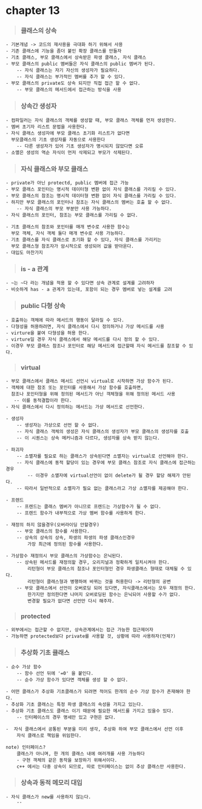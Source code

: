# chapter 13

> ### 클래스의 상속

    - 기본개념 -> 코드의 재사용을 극대화 하기 위해서 사용
    - 기존 클래스에 기능을 좀더 붙인 확장 클래스를 만들자
    - 기초 클래스, 부모 클래스에서 상속받은 파생 클래스, 자식 클래스
    - 부모 클래스의 public 멤버들은 자식 클래스의 public 멤버가 된다.
        -- 자식 클래스는 자기 자신의 생성자가 필요하다.
        -- 자식 클래스는 부가적인 멤버를 추가 할 수 있다.
    - 부모 클래스의 private도 상속 되지만 직접 접근 할 수 없다.
        -- 부모 클래스의 메서드에서 접근하는 방식을 사용

> ### 상속간 생성자

    - 컴파일러는 자식 클래스의 객체를 생성할 때, 부모 클래스 객체를 먼저 생성한다.
    - 멤버 초기자 리스트 문법을 사용한다.
    - 자식 클래스 생성자에 부모 클래스 초기화 리스트가 없다면 
      부모클래스의 기초 생성자를 자동으로 사용한다
        -- 다른 생성자가 있어 기초 생성자가 명시되지 않았다면 오류
    - 소멸은 생성의 역순 자식이 먼저 삭제되고 부모가 삭제된다.

> ### 자식 클래스와 부모 클래스

    - private가 아닌 protectd, public 멤버에 접근 가능
    - 부모 클래스 포인터는 명시적 데이터형 변환 없이 자식 클래스를 가리킬 수 있다.
    - 부모 클래스의 참조는 명시적 데이터형 변환 없이 자식 클래스를 가리킬 수 있다.
    - 하지만 부모 클래스의 포인터나 참조는 자식 클래스의 멤버는 호출 할 수 없다.
        -- 자식 클래스의 부모 부분만 사용 가능하다.
    - 자식 클래스의 포인터, 참조는 부모 클래스를 가리킬 수 없다.
    
    - 기초 클래스의 참조와 포인터를 매개 변수로 사용한 함수는
      부모 객체, 자식 객체 둘다 매개 변수로 사용 가능하다.
    - 기초 클래스를 자식 클래스로 초기화 할 수 있다, 자식 클래스를 가리키는
      부모 클래스형 참조자가 암시적으로 생성되어 값을 받아온다.
    - 대입도 마찬가지

> ### is - a 관계

    - ~는 ~다 라는 개념을 적용 할 수 있다면 상속 관계로 설계를 고려하자
    - 비슷하게 has - a 관계가 있는데, 포함이 되는 경우 멤버로 넣는 설계를 고려

> ### public 다형 상속

    - 호출하는 객체에 따라 메서드의 행동이 달라질 수 있다.
    - 다형성을 허용하려면, 자식 클래스에서 다시 정의하거나 가상 메서드를 사용
    - virture을 붙여 다형성을 허용 한다.
    - virture일 경우 자식 클래스에서 해당 메서드를 다시 정의 할 수 있다.
    - 이경우 부모 클래스 참조나 포인터로 해당 메서드에 접근할때 자식 메서드를 참조할 수 있다.

> ### virtual

    - 부모 클래스에서 클래스 메서드 선언시 virtual로 시작하면 가상 함수가 된다.
    - 객체에 대한 참조 또는 포인터를 사용해서 가상 함수를 호출하면, 
      참조나 포인터형을 위해 정의된 메서드가 아닌 객체형을 위해 정의된 메서드 사용
       -- 이를 동적결합이라 한다.
    - 자식 클래스에서 다시 정의하는 메서드는 가상 메서드로 선언한다.

    - 생성자
        -- 생성자는 가상으로 선언 할 수 없다.
        -- 자식 클래스 객체의 생성은 자식 클래스의 생성자가 부모 클래스의 생성자를 호출
        -- 이 시퀀스는 상속 메커니즘과 다르다, 생성자를 상속 받지 않는다.
    
    - 파괴자
        -- 소멸자를 필요로 하는 클래스가 상속된다면 소멸자는 virtual로 선언해야 한다.
        -- 자식 클래스에 동적 할당이 있는 경우에 부모 클래스 참조로 자식 클래스에 접근하는 경우
            -- 이경우 소멸자에 virtual선언이 없이 delete가 될 경우 할당 해제가 안된다.
        -- 따라서 일반적으로 소멸자가 필요 없는 클래스라고 가상 소멸자를 제공해야 한다.
    
    - 프렌드
        -- 프렌드는 클래스 멤버가 아니므로 프렌드는 가상함수가 될 수 없다.
        -- 프렌드 함수가 내부적으로 가상 멤버 함수를 사용하게 한다.

    - 재정의 하지 않을경우(오버라이딩 안할경우)
        -- 부모 클래스의 함수를 사용한다.
        -- 상속의 상속의 상속, 파생의 파생의 파생 클래스인경우
            가장 최근에 정의된 함수를 사용한다.
    
    - 가상함수 재정의시 부모 클래스의 가상함수는 은닉된다.
        -- 상속된 메서드를 재정의할 경우, 오리지널과 정확하게 일치시켜야 한다.
            리턴형이 부모 클래스의 참조나 포인터형인 경우 파생클래스 형태로 대체될 수 있다.
            리턴형이 클래스형과 병행하여 바뀌는 것을 허용한다 -> 리턴형의 공변
        -- 부모 클래스에서 선언이 오버로딩 되어 있다면, 자식클래스에서는 모두 재정의 한다.
            한가지만 정의한다면 나머지 오버로딩된 함수는 은닉되어 사용할 수가 없다.
            변경할 필요가 없다면 선언만 다시 해주자.

> ### protected

    - 외부에서는 접근할 수 없지만, 상속관계에서는 접근 가능한 접근제어자
    - 가능하면 protected보다 private를 사용할 것, 상황에 따라 사용하자(언제?)

> ### 추상화 기초 클래스

    - 순수 가상 함수
        -- 함수 선언 뒤에 '=0' 을 붙인다.
        -- 순수 가상 함수가 있다면 객체를 생성 할 수 없다.
    
    - 어떤 클래스가 추상화 기초클래스가 되려면 적어도 한개의 순수 가상 함수가 존재해야 한다.
    - 추상화 기초 클래스는 특정 파생 클래스의 속성을 가지고 있는다.
    - 추상화 기초 클래스도 클래스 이기 때문에 필요한 메서드를 가지고 있을수 있다.
        -- 인터페이스의 경우 명세만 있고 구현은 없다.
    
    -  자식 클래스에서 공통된 부분을 미리 생각, 추상화 하여 부모 클래스에서 선언 이후
        자식 클래스로 책임을 위임한다.
    
    note) 인터페이스?
        클래스가 아니며, 한 개의 클래스 내에 여러개를 사용 가능하다
        - 구현 객체의 같은 동작을 보장하기 위해서이다.
        c++ 에서는 다중 상속이 되므로, 따로 인터페이스는 없이 추상 클래스만 사용한다.
    
> ### 상속과 동적 메모리 대입

    - 자식 클래스가 new를 사용하지 않는다.
        -- 
        
